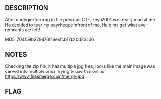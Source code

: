 ## DESCRIPTION
After underperforming in the previous CTF, zeyu2001 was really mad at me. He decided to tear my paycheque infront of me. Help me get what ever remnants are left!

MD5: 704f59b279476f16e4fcb17b20d23c06


## NOTES

Checking the zip file, it has multiple jpg files, looks like the main image was carved into multiple ones
Trying to use this online 
https://www.filesmerge.com/merge-jpg



## FLAG